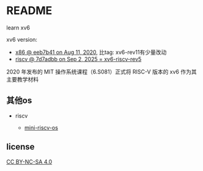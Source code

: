 # README
learn xv6

xv6 version:
- [x86 @ eeb7b41 on Aug 11, 2020](https://github.com/mit-pdos/xv6-public), 比tag: xv6-rev11有少量改动
- [riscv @ 7d7adbb on Sep 2, 2025 = xv6-riscv-rev5](https://github.com/mit-pdos/xv6-riscv)

2020 年发布的 MIT 操作系统课程（6.S081）正式将 RISC-V 版本的 xv6 作为其主要教学材料

## 其他os
- riscv

    - [mini-riscv-os](https://github.com/cccriscv/mini-riscv-os)

## license
[CC BY-NC-SA 4.0](https://creativecommons.org/licenses/by-nc-sa/4.0/)
